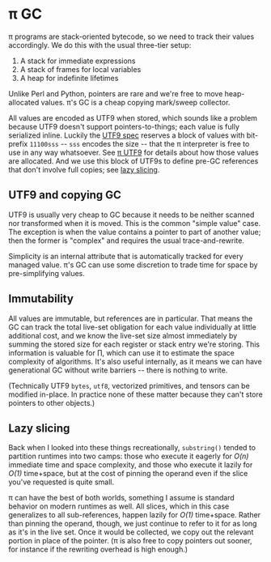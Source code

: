 # π GC
π programs are stack-oriented bytecode, so we need to track their values accordingly. We do this with the usual three-tier setup:

1. A stack for immediate expressions
2. A stack of frames for local variables
3. A heap for indefinite lifetimes

Unlike Perl and Python, pointers are rare and we're free to move heap-allocated values. π's GC is a cheap copying mark/sweep collector.

All values are encoded as UTF9 when stored, which sounds like a problem because UTF9 doesn't support pointers-to-things; each value is fully serialized inline. Luckily the [UTF9 spec](utf9.md) reserves a block of values with bit-prefix `11100sss` -- `sss` encodes the size -- that the π interpreter is free to use in any way whatsoever. See [π UTF9](pi-utf9.md) for details about how those values are allocated. And we use this block of UTF9s to define pre-GC references that don't involve full copies; see [lazy slicing](#lazy-slicing).


## UTF9 and copying GC
UTF9 is usually very cheap to GC because it needs to be neither scanned nor transformed when it is moved. This is the common "simple value" case. The exception is when the value contains a pointer to part of another value; then the former is "complex" and requires the usual trace-and-rewrite.

Simplicity is an internal attribute that is automatically tracked for every managed value. π's GC can use some discretion to trade time for space by pre-simplifying values.


## Immutability
All values are immutable, but references are in particular. That means the GC can track the total live-set obligation for each value individually at little additional cost, and we know the live-set size almost immediately by summing the stored size for each register or stack entry we're storing. This information is valuable for [∏](Pi.md), which can use it to estimate the space complexity of algorithms. It's also useful internally, as it means we can have generational GC without write barriers -- there is nothing to write.

(Technically UTF9 `bytes`, `utf8`, vectorized primitives, and tensors can be modified in-place. In practice none of these matter because they can't store pointers to other objects.)


## Lazy slicing
Back when I looked into these things recreationally, `substring()` tended to partition runtimes into two camps: those who execute it eagerly for _O(n)_ immediate time and space complexity, and those who execute it lazily for _O(1)_ time+space, but at the cost of pinning the operand even if the slice you've requested is quite small.

π can have the best of both worlds, something I assume is standard behavior on modern runtimes as well. All slices, which in this case generalizes to all sub-references, happen lazily for _O(1)_ time+space. Rather than pinning the operand, though, we just continue to refer to it for as long as it's in the live set. Once it would be collected, we copy out the relevant portion in place of the pointer. (π is also free to copy pointers out sooner, for instance if the rewriting overhead is high enough.)
